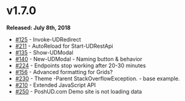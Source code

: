 # v1.7.0

**Released: July 8th, 2018**

* [\#125](https://github.com/ironmansoftware/universal-dashboard/issues/125) - Invoke-UDRedirect
* [\#211](https://github.com/ironmansoftware/universal-dashboard/issues/211) - AutoReload for Start-UDRestApi
* [\#135](https://github.com/ironmansoftware/universal-dashboard/issues/135) - Show-UDModal
* [\#140](https://github.com/ironmansoftware/universal-dashboard/issues/140) - New-UDModal - Naming button & behavior
* [\#224](https://github.com/ironmansoftware/universal-dashboard/issues/224) - Endpoints stop working after 20-30 minutes
* [\#156](https://github.com/ironmansoftware/universal-dashboard/issues/156) - Advanced formatting for Grids?
* [\#230](https://github.com/ironmansoftware/universal-dashboard/issues/230) - Theme -Parent StackOverflowException. - base example.
* [\#210](https://github.com/ironmansoftware/universal-dashboard/issues/210) - Extended JavaScript API
* [\#250](https://github.com/ironmansoftware/universal-dashboard/issues/250) - PoshUD.com Demo site is not loading data 

